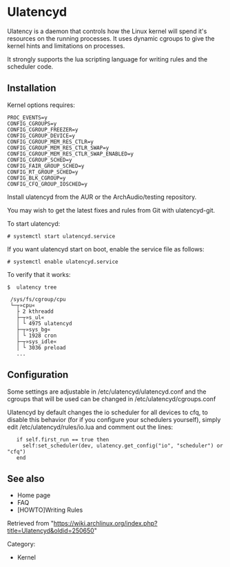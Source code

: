 Ulatencyd
=========

Ulatency is a daemon that controls how the Linux kernel will spend it's
resources on the running processes. It uses dynamic cgroups to give the
kernel hints and limitations on processes.

It strongly supports the lua scripting language for writing rules and
the scheduler code.

Installation
------------

Kernel options requires:

    PROC_EVENTS=y
    CONFIG_CGROUPS=y
    CONFIG_CGROUP_FREEZER=y
    CONFIG_CGROUP_DEVICE=y
    CONFIG_CGROUP_MEM_RES_CTLR=y
    CONFIG_CGROUP_MEM_RES_CTLR_SWAP=y
    CONFIG_CGROUP_MEM_RES_CTLR_SWAP_ENABLED=y
    CONFIG_CGROUP_SCHED=y
    CONFIG_FAIR_GROUP_SCHED=y
    CONFIG_RT_GROUP_SCHED=y
    CONFIG_BLK_CGROUP=y
    CONFIG_CFQ_GROUP_IOSCHED=y

Install ulatencyd from the AUR or the ArchAudio/testing repository.

You may wish to get the latest fixes and rules from Git with
ulatencyd-git.

To start ulatencyd:

    # systemctl start ulatencyd.service

If you want ulatencyd start on boot, enable the service file as follows:

    # systemctl enable ulatencyd.service

To verify that it works:

    $  ulatency tree

     /sys/fs/cgroup/cpu
     └─┬»cpu«
       ├ 2 kthreadd
       ├─┬»s_ul«
       │ └ 4975 ulatencyd
       ├─┬»sys_bg«
       │ └ 1928 cron
       ├─┬»sys_idle«
       │ └ 3036 preload
       ...

Configuration
-------------

Some settings are adjustable in /etc/ulatencyd/ulatencyd.conf and the
cgroups that will be used can be changed in /etc/ulatencyd/cgroups.conf

Ulatencyd by default changes the io scheduler for all devices to cfq, to
disable this behavior (for if you configure your schedulers yourself),
simply edit /etc/ulatencyd/rules/io.lua and comment out the lines:

       if self.first_run == true then
         self:set_scheduler(dev, ulatency.get_config("io", "scheduler") or "cfq")
       end

See also
--------

-   Home page
-   FAQ
-   [HOWTO]Writing Rules

Retrieved from
"https://wiki.archlinux.org/index.php?title=Ulatencyd&oldid=250650"

Category:

-   Kernel
